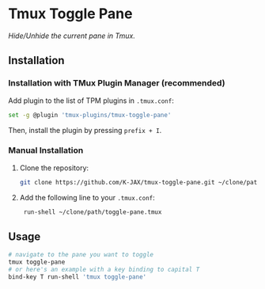 # Tmux Toggle Pane

*Hide/Unhide the current pane in Tmux.*

## Installation
### Installation with TMux Plugin Manager (recommended)
Add plugin to the list of TPM plugins in `.tmux.conf`:
```bash
set -g @plugin 'tmux-plugins/tmux-toggle-pane'
```

Then, install the plugin by pressing `prefix + I`.

### Manual Installation
1. Clone the repository:
   ```bash
   git clone https://github.com/K-JAX/tmux-toggle-pane.git ~/clone/path
   ```

2. Add the following line to your `.tmux.conf`:
   ```bash
    run-shell ~/clone/path/toggle-pane.tmux
    ```

## Usage
```bash
# navigate to the pane you want to toggle
tmux toggle-pane
# or here's an example with a key binding to capital T
bind-key T run-shell 'tmux toggle-pane'
```

